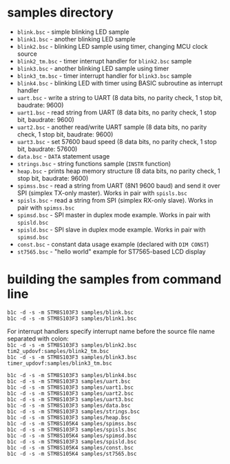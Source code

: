 # samples directory  
  
- `blink.bsc` - simple blinking LED sample  
- `blink1.bsc` - another blinking LED sample  
- `blink2.bsc` - blinking LED sample using timer, changing MCU clock source  
- `blink2_tm.bsc` - timer interrupt handler for `blink2.bsc` sample  
- `blink3.bsc` - another blinking LED sample using timer  
- `blink3_tm.bsc` - timer interrupt handler for `blink3.bsc` sample  
- `blink4.bsc` - blinking LED with timer using BASIC subroutine as interrupt handler  
- `uart.bsc` - write a string to UART (8 data bits, no parity check, 1 stop bit, baudrate: 9600)  
- `uart1.bsc` - read string from UART (8 data bits, no parity check, 1 stop bit, baudrate: 9600)  
- `uart2.bsc` - another read/write UART sample (8 data bits, no parity check, 1 stop bit, baudrate: 9600)  
- `uart3.bsc` - set 57600 baud speed (8 data bits, no parity check, 1 stop bit, baudrate: 57600)  
- `data.bsc` - `DATA` statement usage  
- `strings.bsc` - string functions sample (`INSTR` function)  
- `heap.bsc` - prints heap memory structure (8 data bits, no parity check, 1 stop bit, baudrate: 9600)  
- `spimss.bsc` - read a string from UART (8N1 9600 baud) and send it over SPI (simplex TX-only master). Works in pair with `spisls.bsc`  
- `spisls.bsc` - read a string from SPI (simplex RX-only slave). Works in pair with `spimss.bsc`  
- `spimsd.bsc` - SPI master in duplex mode example. Works in pair with `spisld.bsc`  
- `spisld.bsc` - SPI slave in duplex mode example. Works in pair with `spimsd.bsc`  
- `const.bsc` - constant data usage example (declared with `DIM CONST`)  
- `st7565.bsc` - "hello world" example for ST7565-based LCD display  
  
# building the samples from command line  
`b1c -d -s -m STM8S103F3 samples/blink.bsc`  
`b1c -d -s -m STM8S103F3 samples/blink1.bsc`  
  
For interrupt handlers specify interrupt name before the source file name separated with colon:  
`b1c -d -s -m STM8S103F3 samples/blink2.bsc tim2_updovf:samples/blink2_tm.bsc`  
`b1c -d -s -m STM8S103F3 samples/blink3.bsc timer_updovf:samples/blink3_tm.bsc`  
  
`b1c -d -s -m STM8S103F3 samples/blink4.bsc`  
`b1c -d -s -m STM8S103F3 samples/uart.bsc`  
`b1c -d -s -m STM8S103F3 samples/uart1.bsc`  
`b1c -d -s -m STM8S103F3 samples/uart2.bsc`  
`b1c -d -s -m STM8S103F3 samples/uart3.bsc`  
`b1c -d -s -m STM8S103F3 samples/data.bsc`  
`b1c -d -s -m STM8S103F3 samples/strings.bsc`  
`b1c -d -s -m STM8S103F3 samples/heap.bsc`  
`b1c -d -s -m STM8S105K4 samples/spimss.bsc`  
`b1c -d -s -m STM8S103F3 samples/spisls.bsc`  
`b1c -d -s -m STM8S105K4 samples/spimsd.bsc`  
`b1c -d -s -m STM8S103F3 samples/spisld.bsc`  
`b1c -d -s -m STM8S105K4 samples/const.bsc`  
`b1c -d -s -m STM8S105K4 samples/st7565.bsc`  
  